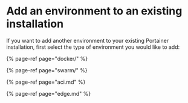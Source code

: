 # Add an environment to an existing installation

If you want to add another environment to your existing Portainer installation, first select the type of environment you would like to add:

{% page-ref page="docker/" %}

{% page-ref page="swarm/" %}

{% page-ref page="aci.md" %}

{% page-ref page="edge.md" %}



